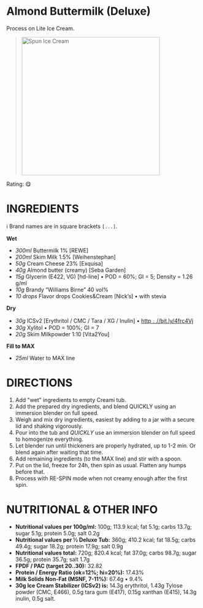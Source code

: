 # Almond Buttermilk (Deluxe)

Process on Lite Ice Cream.

> <img width=360 alt="Spun Ice Cream" src="" />

Rating: 😋

# INGREDIENTS

ℹ️ Brand names are in square brackets `[...]`.

**Wet**

  - _300ml_ Buttermilk 1% [REWE]
  - _200ml_ Skim Milk 1.5% [Weihenstephan]
  - _50g_ Cream Cheese 23% [Exquisa]
  - _40g_ Almond butter (creamy) [Seba Garden]
  - _15g_ Glycerin (E422, VG) [hd-line] • POD = 60%; GI = 5; Density = 1.26 g/ml
  - _10g_ Brandy “Williams Birne” 40 vol%
  - _10 drops_ Flavor drops Cookies&Cream [Nick’s] • with stevia

**Dry**

  - _30g_ ICSv2 [Erythritol / CMC / Tara / XG / Inulin] • [http﹕//bit.ly/4frc4Vj](https://github.com/jhermann/ice-creamery/tree/main/recipes/Ice%20Cream%20Stabilizer%20%28ICS%29)
  - _30g_ Xylitol • POD = 100%; GI = 7
  - _20g_ Skim Milkpowder 1:10 [Vita2You]

**Fill to MAX**

  - _25ml_ Water to MAX line

# DIRECTIONS

 1. Add "wet" ingredients to empty Creami tub.
 1. Add the prepared dry ingredients, and blend QUICKLY using an immersion blender on full speed.
 1. Weigh and mix dry ingredients, easiest by adding to a jar with a secure lid and shaking vigorously.
 1. Pour into the tub and *QUICKLY* use an immersion blender on full speed to homogenize everything.
 1. Let blender run until thickeners are properly hydrated, up to 1-2 min. Or blend again after waiting that time.
 1. Add remaining ingredients (to the MAX line) and stir with a spoon.
 1. Put on the lid, freeze for 24h, then spin as usual. Flatten any humps before that.
 1. Process with RE-SPIN mode when not creamy enough after the first spin.

# NUTRITIONAL & OTHER INFO
- **Nutritional values per 100g/ml:** 100g; 113.9 kcal; fat 5.1g; carbs 13.7g; sugar 5.1g; protein 5.0g; salt 0.2g
- **Nutritional values per ½ Deluxe Tub:** 360g; 410.2 kcal; fat 18.5g; carbs 49.4g; sugar 18.2g; protein 17.9g; salt 0.9g
- **Nutritional values total:** 720g; 820.4 kcal; fat 37.0g; carbs 98.7g; sugar 36.5g; protein 35.7g; salt 1.7g
- **FPDF / PAC (target 20..30):** 32.82
- **Protein / Energy Ratio (ok=12%; hi=20%):** 17.43%
- **Milk Solids Non-Fat (MSNF, 7-11%):** 67.4g • 9.4%
- **30g Ice Cream Stabilizer (ICSv2) is:** 14.3g erythritol, 1.43g Tylose powder (CMC, E466), 
0.5g tara gum (E417), 0.15g xanthan (E415),
14.3g inulin, 0.5g salt.
